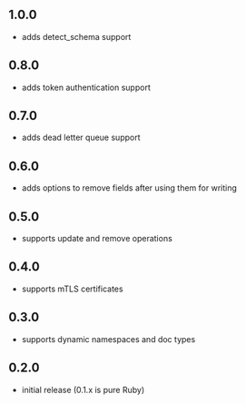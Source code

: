 ## 1.0.0
- adds detect_schema support

## 0.8.0
- adds token authentication support

## 0.7.0
- adds dead letter queue support

## 0.6.0
- adds options to remove fields after using them for writing

## 0.5.0
- supports update and remove operations

## 0.4.0
- supports mTLS certificates

## 0.3.0
- supports dynamic namespaces and doc types

## 0.2.0
- initial release (0.1.x is pure Ruby)
